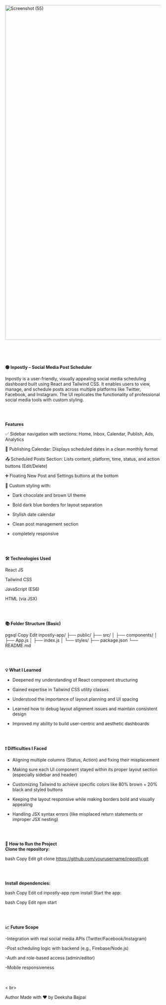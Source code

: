 


<img width="1920" height="1080" alt="Screenshot (55)" src="https://github.com/user-attachments/assets/43d0c859-64e8-4449-96da-0d89399401c4" />

<br> <br> <br>



**🟢 Inpostly – Social Media Post Scheduler**

Inpostly is a user-friendly, visually appealing social media scheduling dashboard built using React and Tailwind CSS. It enables users to view, manage, 
and schedule posts across multiple platforms like Twitter, Facebook, and Instagram. The UI replicates the functionality of professional social media tools with custom styling.

<br> <br>

**Features**

✅ Sidebar navigation with sections: Home, Inbox, Calendar, Publish, Ads, Analytics

📅 Publishing Calendar: Displays scheduled dates in a clean monthly format

📤 Scheduled Posts Section: Lists content, platform, time, status, and action buttons (Edit/Delete)

➕ Floating New Post and Settings buttons at the bottom

🎨 Custom styling with:

- Dark chocolate and brown UI theme

- Bold dark blue borders for layout separation

- Stylish date calendar

- Clean post management section

- completely responsive 

<br> <br>



**🛠️ Technologies Used**

React JS

Tailwind CSS

JavaScript (ES6)

HTML (via JSX)

<br> <br>


**📚 Folder Structure (Basic)**

pgsql
Copy
Edit
inpostly-app/
├── public/
├── src/
│   ├── components/
│   ├── App.js
│   ├── index.js
│   └── styles/
├── package.json
└── README.md


<br> <br>


**💡 What I Learned**

- Deepened my understanding of React component structuring

- Gained expertise in Tailwind CSS utility classes

- Understood the importance of layout planning and UI spacing

- Learned how to debug layout alignment issues and maintain consistent design

- Improved my ability to build user-centric and aesthetic dashboards

<br> <br>




**❗ Difficulties I Faced**

- Aligning multiple columns (Status, Action) and fixing their misplacement

- Making sure each UI component stayed within its proper layout section (especially sidebar and header)

- Customizing Tailwind to achieve specific colors like 80% brown + 20% black and styled buttons

- Keeping the layout responsive while making borders bold and visually appealing

- Handling JSX syntax errors (like misplaced return statements or improper JSX nesting)

<br> <br>



**🚀 How to Run the Project**
<br> 
**Clone the repository:**

bash
Copy
Edit
git clone https://github.com/yourusername/inpostly.git


<br> <br>

**Install dependencies:**

bash
Copy
Edit
cd inpostly-app
npm install
Start the app:

bash
Copy
Edit
npm start


<br> <br> 



**📈 Future Scope**

-Integration with real social media APIs (Twitter/Facebook/Instagram)

-Post scheduling logic with backend (e.g., Firebase/Node.js)

-Auth and role-based access (admin/editor)

-Mobile responsiveness

 
 
 <br> <br> < br>
 
 
 
Author
Made with ❤️ by Deeksha Bajpai













